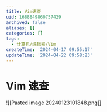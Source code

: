 ```yaml
---
title: Vim速查
uid: 1688849860757429
archived: false
aliases: []
categories: []
tags:
  - 计算机/编辑器/Vim
createTime: '2024-04-17 09:55:17'
updateTime: '2024-04-22 09:58:23'
---
```


# Vim 速查

![[Pasted image 20240123101848.png]]
